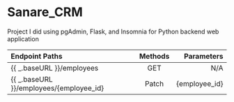# Sanare_CRM
Project I did using pgAdmin, Flask, and Insomnia for Python backend web application 

| Endpoint Paths      | Methods | Parameters     |
| :---        |    :----:   |          ---: |
| {{ _.baseURL }}/employees      | GET       | N/A   |
| {{ _.baseURL }}/employees/{employee_id}   | Patch        | {employee_id}     |
